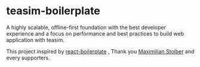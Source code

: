 # teasim-boilerplate
A highly scalable, offline-first foundation with the best developer experience and a focus on performance and best practices to build web application with teasim. 

This project inspired by [react-boilerplate](https://www.reactboilerplate.com) , Thank you [Maximilian Stoiber](http://mxstbr.com/about/) and every supporters.


